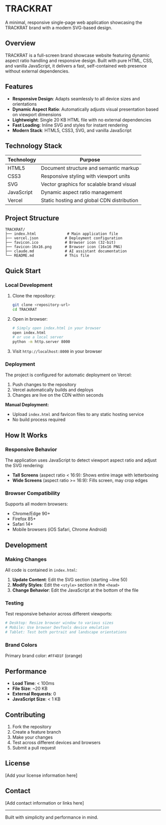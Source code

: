 # TRACKRAT

A minimal, responsive single-page web application showcasing the TRACKRAT brand with a modern SVG-based design.

## Overview

TRACKRAT is a full-screen brand showcase website featuring dynamic aspect ratio handling and responsive design. Built with pure HTML, CSS, and vanilla JavaScript, it delivers a fast, self-contained web presence without external dependencies.

## Features

- **Responsive Design**: Adapts seamlessly to all device sizes and orientations
- **Dynamic Aspect Ratio**: Automatically adjusts visual presentation based on viewport dimensions
- **Lightweight**: Single 20 KB HTML file with no external dependencies
- **Fast Loading**: Inline SVG and styles for instant rendering
- **Modern Stack**: HTML5, CSS3, SVG, and vanilla JavaScript

## Technology Stack

| Technology | Purpose |
|------------|---------|
| HTML5 | Document structure and semantic markup |
| CSS3 | Responsive styling with viewport units |
| SVG | Vector graphics for scalable brand visual |
| JavaScript | Dynamic aspect ratio management |
| Vercel | Static hosting and global CDN distribution |

## Project Structure

```
TRACKRAT/
├── index.html              # Main application file
├── vercel.json            # Deployment configuration
├── favicon.ico            # Browser icon (32-bit)
├── favicon-16x16.png      # Browser icon (16x16 PNG)
├── claude.md              # AI assistant documentation
└── README.md              # This file
```

## Quick Start

### Local Development

1. Clone the repository:
   ```bash
   git clone <repository-url>
   cd TRACKRAT
   ```

2. Open in browser:
   ```bash
   # Simply open index.html in your browser
   open index.html
   # or use a local server
   python -m http.server 8000
   ```

3. Visit `http://localhost:8000` in your browser

### Deployment

The project is configured for automatic deployment on Vercel:

1. Push changes to the repository
2. Vercel automatically builds and deploys
3. Changes are live on the CDN within seconds

**Manual Deployment:**
- Upload `index.html` and favicon files to any static hosting service
- No build process required

## How It Works

### Responsive Behavior

The application uses JavaScript to detect viewport aspect ratio and adjust the SVG rendering:

- **Tall Screens** (aspect ratio < 16:9): Shows entire image with letterboxing
- **Wide Screens** (aspect ratio >= 16:9): Fills screen, may crop edges

### Browser Compatibility

Supports all modern browsers:
- Chrome/Edge 90+
- Firefox 85+
- Safari 14+
- Mobile browsers (iOS Safari, Chrome Android)

## Development

### Making Changes

All code is contained in `index.html`:

1. **Update Content**: Edit the SVG section (starting ~line 50)
2. **Modify Styles**: Edit the `<style>` section in the `<head>`
3. **Change Behavior**: Edit the JavaScript at the bottom of the file

### Testing

Test responsive behavior across different viewports:

```bash
# Desktop: Resize browser window to various sizes
# Mobile: Use browser DevTools device emulation
# Tablet: Test both portrait and landscape orientations
```

### Brand Colors

Primary brand color: `#FF4D1F` (orange)

## Performance

- **Load Time**: < 100ms
- **File Size**: ~20 KB
- **External Requests**: 0
- **JavaScript Size**: < 1 KB

## Contributing

1. Fork the repository
2. Create a feature branch
3. Make your changes
4. Test across different devices and browsers
5. Submit a pull request

## License

[Add your license information here]

## Contact

[Add contact information or links here]

---

Built with simplicity and performance in mind.
